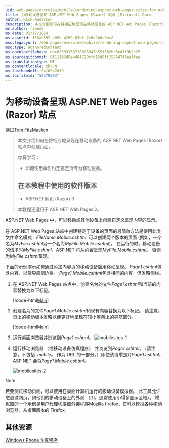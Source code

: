 ```yaml
---
uid: web-pages/overview/mobile/rendering-aspnet-web-pages-sites-for-mobile-devices
title: 为移动设备呈现 ASP.NET Web Pages (Razor) 站点 |Microsoft Docs
author: Rick-Anderson
description: 本文介绍如何在将相应地呈现在移动设备的 ASP.NET Web Pages (Razor) 站点中创建页面。 你将学习：您如何...
ms.author: riande
ms.date: 02/17/2014
ms.assetid: f15ab392-c05e-4269-83bf-7c6d2b8c8ec8
msc.legacyurl: /web-pages/overview/mobile/rendering-aspnet-web-pages-sites-for-mobile-devices
msc.type: authoredcontent
ms.openlocfilehash: dbcd25331387f8606343e551302bc3ed1f9b2c25
ms.sourcegitcommit: 0f1119340e4464720cfd16d0ff15764746ea1fea
ms.translationtype: MT
ms.contentlocale: zh-CN
ms.lasthandoff: 04/09/2019
ms.locfileid: "59379503"
---
```

# <a name="rendering-aspnet-web-pages-razor-sites-for-mobile-devices"></a>为移动设备呈现 ASP.NET Web Pages (Razor) 站点

通过[Tom FitzMacken](https://github.com/tfitzmac)

> 本文介绍如何在将相应地呈现在移动设备的 ASP.NET Web Pages (Razor) 站点中创建页面。
> 
> 你将学习：
> 
> - 如何使用命名约定指定页专为移动设备。
>   
> 
> ## <a name="software-versions-used-in-the-tutorial"></a>在本教程中使用的软件版本
> 
> 
> - ASP.NET 网页 (Razor) 3
>   
> 
> 本教程还适用于 ASP.NET Web Pages 2。


ASP.NET Web Pages 中，可以移动或其他设备上创建自定义呈现内容的显示。

在 ASP.NET Web Pages 站点中创建特定于设备的页面的最简单方法是使用此类文件命名模式：*FileName.Mobile.cshtml*. 可以创建两个版本的页面 (例如，一个名为*MyFile.cshtml*另一个名为*MyFile.Mobile.cshtml*)。 在运行的时，移动设备的请求时*MyFile.cshtml*，ASP.NET 将从内容呈现*MyFile.Mobile.cshtml*。 否则为*MyFile.cshtml*呈现。

下面的示例演示如何通过添加内容页的移动设备启用移动呈现。 *Page1.cshtml*包含内容，以及导航侧边栏。 *Page1.Mobile.cshtml*包含相同的内容，但省略侧栏。

1. 在 ASP.NET Web Pages 站点中，创建名为的文件*Page1.cshtml*和当前的内容替换为以下标记。

    [!code-html[Main](rendering-aspnet-web-pages-sites-for-mobile-devices/samples/sample1.html)]
2. 创建名为的文件*Page1.Mobile.cshtml*和现有内容替换为以下标记。 请注意，页上的移动版本省略以便更好地呈现在较小屏幕上的导航部分。

    [!code-html[Main](rendering-aspnet-web-pages-sites-for-mobile-devices/samples/sample2.html)]
3. 运行桌面浏览器并浏览到*Page1.cshtml*。 ![mobilesites-1](rendering-aspnet-web-pages-sites-for-mobile-devices/_static/image1.png)
4. 运行移动浏览器 （或移动设备仿真程序） 并浏览到*Page1.cshtml*。 (请注意，不包括 *.mobile。* 作为 URL 的一部分。）即使该请求是对*Page1.cshtml*，ASP.NET 会将*Page1.Mobile.cshtml*。

    ![mobilesites-2](rendering-aspnet-web-pages-sites-for-mobile-devices/_static/image2.png)

> [!NOTE]
> 若要测试移动页面，可以使用在桌面计算机运行的移动设备模拟器。 此工具允许您测试网页，如他们的移动设备上的外观 （即，通常使用小得多显示区域）。 模拟器的一个示例是[用户代理切换器外接程序](http://addons.mozilla.org/firefox/addon/user-agent-switcher/)Mozilla firefox，它可以模拟各种移动浏览器，从桌面版本的 Firefox。


<a id="Additional_Resources"></a>
## <a name="additional-resources"></a>其他资源


[Windows Phone 仿真程序](https://msdn.microsoft.com/library/ff402563(v=VS.92).aspx)
